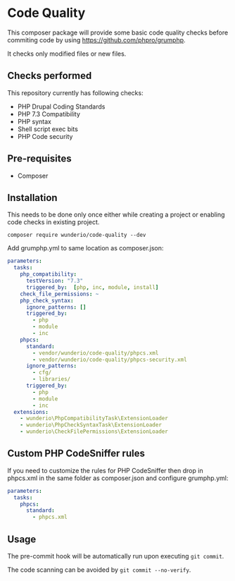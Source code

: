 # Code Quality

This composer package will provide some basic code quality checks before commiting code by using
https://github.com/phpro/grumphp.

It checks only modified files or new files.

## Checks performed

This repository currently has following checks:

* PHP Drupal Coding Standards
* PHP 7.3 Compatibility
* PHP syntax
* Shell script exec bits
* PHP Code security

## Pre-requisites

* Composer

## Installation

This needs to be done only once either while creating a project or enabling code checks in existing project.

`composer require wunderio/code-quality --dev`

Add grumphp.yml to same location as composer.json:
````yml
parameters:
  tasks:
    php_compatibility:
      testVersion: "7.3"
      triggered_by:  [php, inc, module, install]
    check_file_permissions: ~
    php_check_syntax:
      ignore_patterns: []
      triggered_by:
        - php
        - module
        - inc
    phpcs:
      standard:
        - vendor/wunderio/code-quality/phpcs.xml
        - vendor/wunderio/code-quality/phpcs-security.xml
      ignore_patterns:
        - cfg/
        - libraries/
      triggered_by:
        - php
        - module
        - inc
  extensions:
    - wunderio\PhpCompatibilityTask\ExtensionLoader
    - wunderio\PhpCheckSyntaxTask\ExtensionLoader
    - wunderio\CheckFilePermissions\ExtensionLoader
````

## Custom PHP CodeSniffer rules

If you need to customize the rules for PHP CodeSniffer then drop in phpcs.xml in the same
folder as composer.json and configure grumphp.yml:
````yml
parameters:
  tasks:
    phpcs:
      standard:
        - phpcs.xml
````

## Usage

The pre-commit hook will be automatically run upon executing `git commit`.

The code scanning can be avoided by `git commit --no-verify`.
